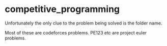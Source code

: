 # competitive_programming

Unfortunately the only clue to the problem being solved is the folder name.

Most of these are codeforces problems.
PE123 etc are project euler problems.
